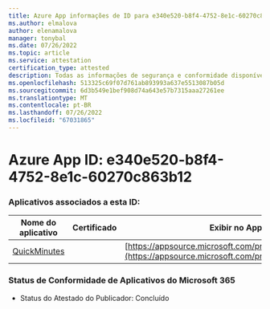 ```yaml
---
title: Azure App informações de ID para e340e520-b8f4-4752-8e1c-60270c863b12
ms.author: elmalova
author: elenamalova
manager: tonybal
ms.date: 07/26/2022
ms.topic: article
ms.service: attestation
certification_type: attested
description: Todas as informações de segurança e conformidade disponíveis para e340e520-b8f4-4752-8e1c-60270c863b12.
ms.openlocfilehash: 513325c69f07d761ab893993a637e5513087b05d
ms.sourcegitcommit: 6d3b549e1bef908d74a643e57b7315aaa27261ee
ms.translationtype: MT
ms.contentlocale: pt-BR
ms.lasthandoff: 07/26/2022
ms.locfileid: "67031865"
---
```

# <a name="azure-app-id-e340e520-b8f4-4752-8e1c-60270c863b12"></a>Azure App ID: e340e520-b8f4-4752-8e1c-60270c863b12


### <a name="apps-associated-with-this-id"></a>Aplicativos associados a esta ID:
| **Nome do aplicativo** | **Certificado** | **Exibir no AppSource** |
|--------------|---------------|-----------------------|
| [QuickMinutes](../forward/WA200004414.md) |  | [https://appsource.microsoft.com/product/office/WA200004414](https://appsource.microsoft.com/product/office/WA200004414) |

### <a name="microsoft-365-app-compliance-status"></a>Status de Conformidade de Aplicativos do Microsoft 365
- Status do Atestado do Publicador: Concluído
